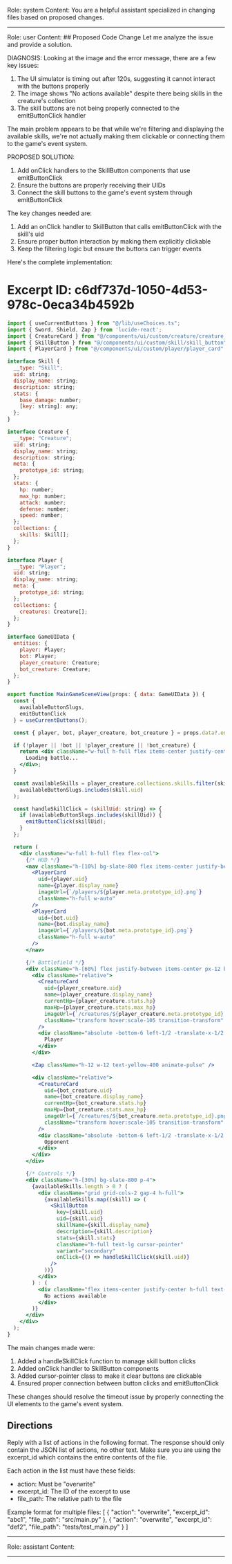 Role: system
Content: You are a helpful assistant specialized in changing files based on proposed changes.
__________________
Role: user
Content: ## Proposed Code Change
Let me analyze the issue and provide a solution.

DIAGNOSIS:
Looking at the image and the error message, there are a few key issues:
1. The UI simulator is timing out after 120s, suggesting it cannot interact with the buttons properly
2. The image shows "No actions available" despite there being skills in the creature's collection
3. The skill buttons are not being properly connected to the emitButtonClick handler

The main problem appears to be that while we're filtering and displaying the available skills, we're not actually making them clickable or connecting them to the game's event system.

PROPOSED SOLUTION:
1. Add onClick handlers to the SkillButton components that use emitButtonClick
2. Ensure the buttons are properly receiving their UIDs
3. Connect the skill buttons to the game's event system through emitButtonClick

The key changes needed are:
1. Add an onClick handler to SkillButton that calls emitButtonClick with the skill's uid
2. Ensure proper button interaction by making them explicitly clickable
3. Keep the filtering logic but ensure the buttons can trigger events

Here's the complete implementation:

# Excerpt ID: c6df737d-1050-4d53-978c-0eca34b4592b
```jsx main_game/templates/MainGameScene.tsx
import { useCurrentButtons } from "@/lib/useChoices.ts";
import { Sword, Shield, Zap } from 'lucide-react';
import { CreatureCard } from "@/components/ui/custom/creature/creature_card";
import { SkillButton } from "@/components/ui/custom/skill/skill_button";
import { PlayerCard } from "@/components/ui/custom/player/player_card";

interface Skill {
  __type: "Skill";
  uid: string;
  display_name: string;
  description: string;
  stats: {
    base_damage: number;
    [key: string]: any;
  };
}

interface Creature {
  __type: "Creature";
  uid: string;
  display_name: string;
  description: string;
  meta: {
    prototype_id: string;
  };
  stats: {
    hp: number;
    max_hp: number;
    attack: number;
    defense: number;
    speed: number;
  };
  collections: {
    skills: Skill[];
  };
}

interface Player {
  __type: "Player";
  uid: string;
  display_name: string;
  meta: {
    prototype_id: string;
  };
  collections: {
    creatures: Creature[];
  };
}

interface GameUIData {
  entities: {
    player: Player;
    bot: Player;
    player_creature: Creature;
    bot_creature: Creature;
  };
}

export function MainGameSceneView(props: { data: GameUIData }) {
  const {
    availableButtonSlugs,
    emitButtonClick
  } = useCurrentButtons();

  const { player, bot, player_creature, bot_creature } = props.data?.entities || {};

  if (!player || !bot || !player_creature || !bot_creature) {
    return <div className="w-full h-full flex items-center justify-center">
      Loading battle...
    </div>;
  }

  const availableSkills = player_creature.collections.skills.filter(skill => 
    availableButtonSlugs.includes(skill.uid)
  );

  const handleSkillClick = (skillUid: string) => {
    if (availableButtonSlugs.includes(skillUid)) {
      emitButtonClick(skillUid);
    }
  };

  return (
    <div className="w-full h-full flex flex-col">
      {/* HUD */}
      <nav className="h-[10%] bg-slate-800 flex items-center justify-between px-4">
        <PlayerCard
          uid={player.uid}
          name={player.display_name}
          imageUrl={`/players/${player.meta.prototype_id}.png`}
          className="h-full w-auto"
        />
        <PlayerCard
          uid={bot.uid}
          name={bot.display_name}
          imageUrl={`/players/${bot.meta.prototype_id}.png`}
          className="h-full w-auto"
        />
      </nav>

      {/* Battlefield */}
      <div className="h-[60%] flex justify-between items-center px-12 bg-slate-700">
        <div className="relative">
          <CreatureCard
            uid={player_creature.uid}
            name={player_creature.display_name}
            currentHp={player_creature.stats.hp}
            maxHp={player_creature.stats.max_hp}
            imageUrl={`/creatures/${player_creature.meta.prototype_id}.png`}
            className="transform hover:scale-105 transition-transform"
          />
          <div className="absolute -bottom-6 left-1/2 -translate-x-1/2 bg-blue-500 text-white px-3 py-1 rounded-full">
            Player
          </div>
        </div>

        <Zap className="h-12 w-12 text-yellow-400 animate-pulse" />

        <div className="relative">
          <CreatureCard
            uid={bot_creature.uid}
            name={bot_creature.display_name}
            currentHp={bot_creature.stats.hp}
            maxHp={bot_creature.stats.max_hp}
            imageUrl={`/creatures/${bot_creature.meta.prototype_id}.png`}
            className="transform hover:scale-105 transition-transform"
          />
          <div className="absolute -bottom-6 left-1/2 -translate-x-1/2 bg-red-500 text-white px-3 py-1 rounded-full">
            Opponent
          </div>
        </div>
      </div>

      {/* Controls */}
      <div className="h-[30%] bg-slate-800 p-4">
        {availableSkills.length > 0 ? (
          <div className="grid grid-cols-2 gap-4 h-full">
            {availableSkills.map((skill) => (
              <SkillButton
                key={skill.uid}
                uid={skill.uid}
                skillName={skill.display_name}
                description={skill.description}
                stats={skill.stats}
                className="h-full text-lg cursor-pointer"
                variant="secondary"
                onClick={() => handleSkillClick(skill.uid)}
              />
            ))}
          </div>
        ) : (
          <div className="flex items-center justify-center h-full text-gray-400">
            No actions available
          </div>
        )}
      </div>
    </div>
  );
}
```

The main changes made were:
1. Added a handleSkillClick function to manage skill button clicks
2. Added onClick handler to SkillButton components
3. Added cursor-pointer class to make it clear buttons are clickable
4. Ensured proper connection between button clicks and emitButtonClick

These changes should resolve the timeout issue by properly connecting the UI elements to the game's event system.

## Directions
Reply with a list of actions in the following format. The response should only contain the JSON list of actions, no other text.
Make sure you are using the excerpt_id which contains the entire contents of the file.

Each action in the list must have these fields:
- action: Must be "overwrite"
- excerpt_id: The ID of the excerpt to use
- file_path: The relative path to the file

Example format for multiple files:
[
    {
        "action": "overwrite",
        "excerpt_id": "abc1",
        "file_path": "src/main.py"
    },
    {
        "action": "overwrite",
        "excerpt_id": "def2",
        "file_path": "tests/test_main.py"
    }
]
__________________
Role: assistant
Content: 
__________________
